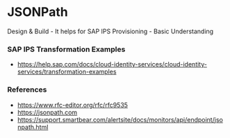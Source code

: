 # JSONPath
Design & Build - It helps for SAP IPS Provisioning - Basic Understanding

### SAP IPS Transformation Examples
* https://help.sap.com/docs/cloud-identity-services/cloud-identity-services/transformation-examples


### References
* https://www.rfc-editor.org/rfc/rfc9535
* https://jsonpath.com
* https://support.smartbear.com/alertsite/docs/monitors/api/endpoint/jsonpath.html
